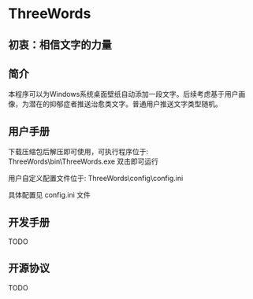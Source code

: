 # ThreeWords

## 初衷：相信文字的力量

## 简介

本程序可以为Windows系统桌面壁纸自动添加一段文字。后续考虑基于用户画像，为潜在的抑郁症者推送治愈类文字。普通用户推送文字类型随机。

## 用户手册

下载压缩包后解压即可使用，可执行程序位于: ThreeWords\bin\ThreeWords.exe 双击即可运行

用户自定义配置文件位于:
ThreeWords\config\config.ini

具体配置见 config.ini 文件

## 开发手册

TODO

## 开源协议

TODO
